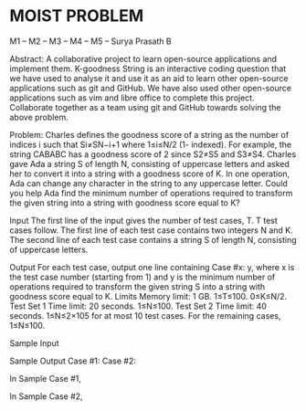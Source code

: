 # MOIST PROBLEM
M1 – 
M2 – 
M3 – 
M4 – 
M5 – Surya Prasath B

Abstract:
A collaborative project to learn open-source applications and implement them. K-goodness String is an interactive coding question that we have used to analyse it and use it as an aid to learn other open-source applications such as git and GitHub. We have also used other open-source applications such as vim and libre office to complete this project. Collaborate together as a team using git and GitHub towards solving the above problem.

Problem:
Charles defines the goodness score of a string as the number of indices i such that Si≠SN−i+1 where 1≤i≤N/2 (1- indexed). For example, the string CABABC has a goodness score of 2 since S2≠S5 and S3≠S4. Charles gave Ada a string S of length N, consisting of uppercase letters and asked her to convert it into a string with a goodness score of K. In one operation, Ada can change any character in the string to any uppercase letter. Could you help Ada find the minimum number of operations required to transform the given string into a string with goodness score equal to K?

Input
The first line of the input gives the number of test cases, T. T test cases follow. The first line of each test case contains two integers N and K. The second line of each test case contains a string S of length N, consisting of uppercase letters.

Output
For each test case, output one line containing Case #x: y, where x is the test case number (starting from 1) and y is the minimum number of operations required to transform the given string S into a string with goodness score equal to K. Limits Memory limit: 1 GB. 1≤T≤100. 0≤K≤N/2. Test Set 1 Time limit: 20 seconds. 1≤N≤100. Test Set 2 Time limit: 40 seconds. 1≤N≤2×105 for at most 10 test cases. For the remaining cases, 1≤N≤100.

Sample Input


Sample Output
Case #1: 
Case #2: 

In Sample Case #1,


In Sample Case #2,
